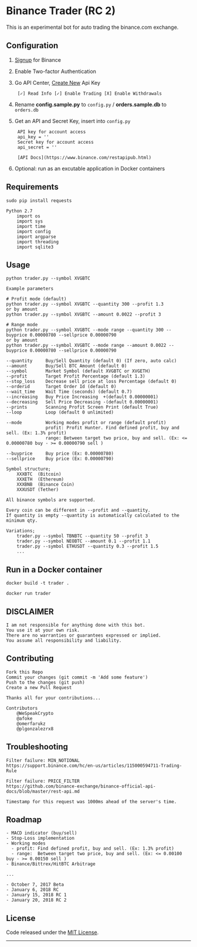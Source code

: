 # Binance Trader (RC 2)

This is an experimental bot for auto trading the binance.com exchange.

## Configuration

1. [Signup](https://www.binance.com/?ref=10701111) for Binance
1. Enable Two-factor Authentication
1. Go API Center, [Create New](https://www.binance.com/userCenter/createApi.html) Api Key

        [✓] Read Info [✓] Enable Trading [X] Enable Withdrawals

1. Rename **config.sample.py** to `config.py` / **orders.sample.db** to `orders.db`
1. Get an API and Secret Key, insert into `config.py`

        API key for account access
        api_key = ''
        Secret key for account access
        api_secret = ''

        [API Docs](https://www.binance.com/restapipub.html)

1. Optional: run as an excutable application in Docker containers

## Requirements

    sudo pip install requests

    Python 2.7
        import os
        import sys
        import time
        import config
        import argparse
        import threading
        import sqlite3

## Usage

    python trader.py --symbol XVGBTC

    Example parameters

    # Profit mode (default)
    python trader.py --symbol XVGBTC --quantity 300 --profit 1.3
    or by amount
    python trader.py --symbol XVGBTC --amount 0.0022 --profit 3

    # Range mode
    python trader.py --symbol XVGBTC --mode range --quantity 300 --buyprice 0.00000780 --sellprice 0.00000790
    or by amount
    python trader.py --symbol XVGBTC --mode range --amount 0.0022 --buyprice 0.00000780 --sellprice 0.00000790

    --quantity     Buy/Sell Quantity (default 0) (If zero, auto calc)
    --amount       Buy/Sell BTC Amount (default 0)
    --symbol       Market Symbol (default XVGBTC or XVGETH)
    --profit       Target Profit Percentage (default 1.3)
    --stop_loss    Decrease sell price at loss Percentage (default 0)
    --orderid      Target Order Id (default 0)
    --wait_time    Wait Time (seconds) (default 0.7)
    --increasing   Buy Price Increasing  +(default 0.00000001)
    --decreasing   Sell Price Decreasing -(default 0.00000001)
    --prints       Scanning Profit Screen Print (default True)
    --loop         Loop (default 0 unlimited)

    --mode         Working modes profit or range (default profit)
                   profit: Profit Hunter. Find defined profit, buy and sell. (Ex: 1.3% profit)
                   range: Between target two price, buy and sell. (Ex: <= 0.00000780 buy - >= 0.00000790 sell )

    --buyprice     Buy price (Ex: 0.00000780)
    --sellprice    Buy price (Ex: 0.00000790)

    Symbol structure;
        XXXBTC  (Bitcoin)
        XXXETH  (Ethereum)
        XXXBNB  (Binance Coin)
        XXXUSDT (Tether)

    All binance symbols are supported.

    Every coin can be different in --profit and --quantity.
    If quantity is empty --quantity is automatically calculated to the minimum qty.

    Variations;
        trader.py --symbol TBNBTC --quantity 50 --profit 3
        trader.py --symbol NEOBTC --amount 0.1 --profit 1.1
        trader.py --symbol ETHUSDT --quantity 0.3 --profit 1.5
        ...

## Run in a Docker container

    docker build -t trader .

    docker run trader

## DISCLAIMER

    I am not responsible for anything done with this bot.
    You use it at your own risk.
    There are no warranties or guarantees expressed or implied.
    You assume all responsibility and liability.

## Contributing

    Fork this Repo
    Commit your changes (git commit -m 'Add some feature')
    Push to the changes (git push)
    Create a new Pull Request

    Thanks all for your contributions...

    Contributors
        @WeSpeakCrypto
        @afoke
        @omerfarukz
        @plgonzalezrx8

## Troubleshooting

    Filter failure: MIN_NOTIONAL
    https://support.binance.com/hc/en-us/articles/115000594711-Trading-Rule

    Filter failure: PRICE_FILTER
    https://github.com/binance-exchange/binance-official-api-docs/blob/master/rest-api.md

    Timestamp for this request was 1000ms ahead of the server's time.

## Roadmap

    - MACD indicator (buy/sell)
    - Stop-Loss implementation
    - Working modes
      - profit: Find defined profit, buy and sell. (Ex: 1.3% profit)
      - range:  Between target two price, buy and sell. (Ex: <= 0.00100 buy - >= 0.00150 sell )
    - Binance/Bittrex/HitBTC Arbitrage  

    ...

    - October 7, 2017 Beta
    - January 6, 2018 RC
    - January 15, 2018 RC 1
    - January 20, 2018 RC 2

## License

Code released under the [MIT License](https://opensource.org/licenses/MIT).

---
